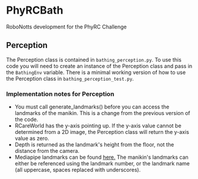 # PhyRCBath
RoboNotts development for the PhyRC Challenge

## Perception
The Perception class is contained in `bathing_perception.py`. To use this code you will need to create an instance of the Perception class and pass in the `BathingEnv` variable. There is a minimal working version of how to use the Perception class in `bathing_perception_test.py`.

### Implementation notes for Perception 
- You must call generate_landmarks() before you can access the landmarks of the manikin. This is a change from the previous version of the code. 
- RCareWorld has the y-axis pointing up. If the y-axis value cannot be determined from a 2D image, the Perception class will return the y-axis value as zero.
- Depth is returned as the landmark's height from the floor, not the distance from the camera.
- Mediapipe landmarks can be found [here.](https://ai.google.dev/edge/mediapipe/solutions/vision/pose_landmarker) The manikin's landmarks can either be referenced using the landmark number, or the landmark name (all uppercase, spaces replaced with underscores). 
